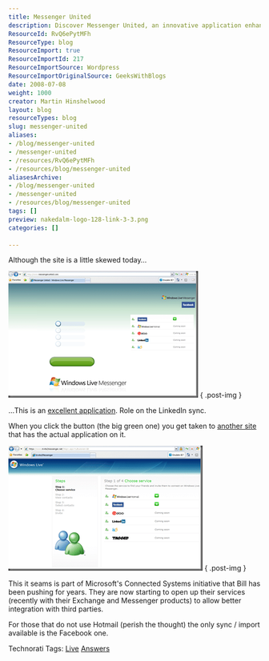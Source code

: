 ```yaml
---
title: Messenger United
description: Discover Messenger United, an innovative application enhancing LinkedIn sync and integrating Microsoft services for seamless connectivity. Explore its features now!
ResourceId: RvQ6ePytMFh
ResourceType: blog
ResourceImport: true
ResourceImportId: 217
ResourceImportSource: Wordpress
ResourceImportOriginalSource: GeeksWithBlogs
date: 2008-07-08
weight: 1000
creator: Martin Hinshelwood
layout: blog
resourceTypes: blog
slug: messenger-united
aliases:
- /blog/messenger-united
- /messenger-united
- /resources/RvQ6ePytMFh
- /resources/blog/messenger-united
aliasesArchive:
- /blog/messenger-united
- /messenger-united
- /resources/blog/messenger-united
tags: []
preview: nakedalm-logo-128-link-3-3.png
categories: []

---
```

Although the site is a little skewed today…

[![image](images/MessengerUnited_6E4C-image_3-1-1.png)](http://www.messengerunited.com/)
{ .post-img }

…This is an [excellent application](http://www.messengerunited.com/). Role on the LinkedIn sync.

When you click the button (the big green one) you get taken to [another site](http://www.messengerunited.com/) that has the actual application on it.

[![image](images/MessengerUnited_6E4C-image_6-2-2.png)](https://www.invite2messenger.net)
{ .post-img }

This it seams is part of Microsoft's Connected Systems initiative that Bill has been pushing for years. They are now starting to open up their services (recently with their Exchange and Messenger products) to allow better integration with third parties.

For those that do not use Hotmail (perish the thought) the only sync / import available is the Facebook one.

Technorati Tags: [Live](http://technorati.com/tags/Live) [Answers](http://technorati.com/tags/Answers)
